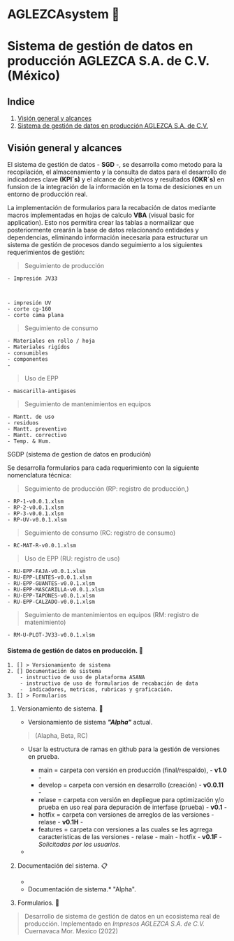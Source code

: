 # AGLEZCAsystem :card_index:
# Sistema de gestión de datos en producción AGLEZCA S.A. de C.V. (México)

## Indice

1. [Visión general y alcances](#id1)
2. [Sistema de gestión de datos en producción AGLEZCA S.A. de C.V.](#id2)

## Visión general y alcances <a name="id1"></a>

El sistema de gestión de datos - **SGD** -, se desarrolla como metodo para la recopilación, el almacenamiento y la consulta de datos para el desarrollo de indicadores clave **(KPI´s)** y el alcance de objetivos y resultados **(OKR´s)** en funsion de la integración de la información en la toma de desiciones en un entorno de producción real.

La implementación de formularios para la recabación de datos mediante macros implementadas en hojas de calculo  **VBA** (visual basic for application). Esto nos permitira crear las tablas a normailizar que posteriormente crearán la base de datos relacionando entidades y dependencias, eliminando información inecesaria para estructurar un sistema de gestión de procesos dando seguimiento a los siguientes requerimientos de gestión:

> Seguimiento de producción

	- Impresión JV33



	- impresión UV
	- corte cg-160
	- corte cama plana

> Seguimiento de consumo

	- Materiales en rollo / hoja
	- Materiales rigídos
	- consumibles
	- componentes
	- 

> Uso de  EPP

	- mascarilla-antigases 	

> Seguimiento de mantenimientos en equipos

	- Mantt. de uso 
	- residuos
	- Mantt. preventivo
	- Mantt. correctivo
	- Temp. & Hum.

SGDP (sistema de gestion de datos en produción)

Se desarrolla formularios para cada requerimiento con la siguiente nomenclatura técnica:

> Seguimiento de producción (RP: registro de producción,)

	- RP-1-v0.0.1.xlsm
	- RP-2-v0.0.1.xlsm
	- RP-3-v0.0.1.xlsm
	- RP-UV-v0.0.1.xlsm

> Seguimiento de consumo (RC: registro de consumo)

	- RC-MAT-R-v0.0.1.xlsm

> Uso de  EPP (RU: registro de uso)

	- RU-EPP-FAJA-v0.0.1.xlsm
	- RU-EPP-LENTES-v0.0.1.xlsm
	- RU-EPP-GUANTES-v0.0.1.xlsm
	- RU-EPP-MASCARILLA-v0.0.1.xlsm
	- RU-EPP-TAPONES-v0.0.1.xlsm
	- RU-EPP-CALZADO-v0.0.1.xlsm

> Seguimiento de mantenimientos en equipos (RM: registro de matenimiento)

	- RM-U-PLOT-JV33-v0.0.1.xlsm


#### Sistema de gestión de datos en producción. :floppy_disk: <a name="id2"></a>

<!-- COMENTARIOS -->



    1. [] > Versionamiento de sistema
    2. [] Documentación de sistema 
		- instructivo de uso de plataforma ASANA
    	- instructivo de uso de formularios de recabación de data
    	-  indicadores, metricas, rubricas y graficación.
    3. [] > Formularios
    

    


1. Versionamiento de sistema. :pushpin: 

    * Versionamiento de sistema ***"Alpha"*** actual. 
	> (Alapha, Beta, RC)
    * Usar la estructura de ramas en github para la gestión de versiones en prueba.
		
		* main = carpeta con versión en producción (final/respaldo), - **v1.0** -
		* develop = carpeta con versión en desarrollo (creación) - **v0.0.11** -
		* relase = carpeta con versión en depliegue para optimización y/o prueba en uso real para depuración de interfase (prueba) - **v0.1** -
		* hotfix = carpeta con versiones de arreglos de las versiones - relase - **v0.1H** -
		* features = carpeta con versiones a las cuales se les agrrega caracteristicas de las versiones - relase - main - hotfix - **v0.1F** - *Solicitadas por los usuarios*.
	* 

2. Documentación del sistema. :clipboard:

    * 
    * Documentación de sistema.* "Alpha".

3. Formularios. :speech_balloon:









> Desarrollo de sistema de gestión de datos en un ecosistema real de producción.
> Implementado en *Impresos AGLEZCA S.A. de C.V.* Cuernavaca Mor. Mexico (2022)